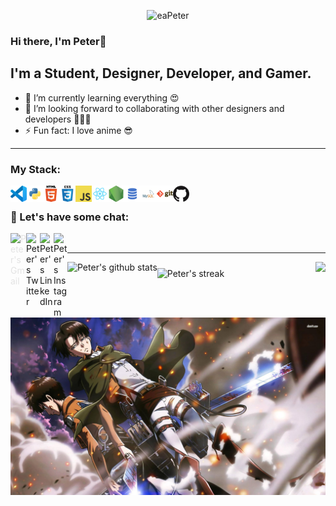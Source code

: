 <p align="center"> <img src="https://komarev.com/ghpvc/?username=eaPeter&label=Profile%20views&color=0e75b6&style=flat" alt="eaPeter" /> </p>

### Hi there, I'm Peter👋 

## I'm a Student, Designer, Developer, and Gamer.

- 🌱 I’m currently learning everything 😍
- 👯 I’m looking forward to collaborating with other designers and developers 🧑‍🤝‍🧑
- ⚡ Fun fact: I love anime 😎

<hr />


### My Stack:

<img align="left" alt="Visual Studio Code" width="26px" src="https://raw.githubusercontent.com/github/explore/80688e429a7d4ef2fca1e82350fe8e3517d3494d/topics/visual-studio-code/visual-studio-code.png" />
<img align="left" alt="MongoDB" width="26px" src="https://raw.githubusercontent.com/github/explore/80688e429a7d4ef2fca1e82350fe8e3517d3494d/topics/python/python.png" />
<img align="left" alt="HTML5" width="26px" src="https://raw.githubusercontent.com/github/explore/80688e429a7d4ef2fca1e82350fe8e3517d3494d/topics/html/html.png" />
<img align="left" alt="CSS3" width="26px" src="https://raw.githubusercontent.com/github/explore/80688e429a7d4ef2fca1e82350fe8e3517d3494d/topics/css/css.png" />
<img align="left" alt="JavaScript" width="26px" src="https://raw.githubusercontent.com/github/explore/80688e429a7d4ef2fca1e82350fe8e3517d3494d/topics/javascript/javascript.png" />
<img align="left" alt="React" width="26px" src="https://raw.githubusercontent.com/github/explore/80688e429a7d4ef2fca1e82350fe8e3517d3494d/topics/react/react.png" />
<img align="left" alt="Node.js" width="26px" src="https://raw.githubusercontent.com/github/explore/80688e429a7d4ef2fca1e82350fe8e3517d3494d/topics/nodejs/nodejs.png" />
<img align="left" alt="SQL" width="26px" src="https://raw.githubusercontent.com/github/explore/80688e429a7d4ef2fca1e82350fe8e3517d3494d/topics/sql/sql.png" />
<img align="left" alt="MySQL" width="26px" src="https://raw.githubusercontent.com/github/explore/80688e429a7d4ef2fca1e82350fe8e3517d3494d/topics/mysql/mysql.png" />
<img align="left" alt="Git" width="26px" src="https://raw.githubusercontent.com/github/explore/80688e429a7d4ef2fca1e82350fe8e3517d3494d/topics/git/git.png" />
<img align="left" alt="GitHub" width="26px" src="https://raw.githubusercontent.com/github/explore/78df643247d429f6cc873026c0622819ad797942/topics/github/github.png" />

<br />

### 💬 Let's have some chat:

<a href="mailto:peteremmanuel0544@gmail.com" target="_blank"><img align="left" style="color: #e3e3e3" src="https://cdn.jsdelivr.net/npm/simple-icons@3.0.1/icons/gmail.svg" alt="Peter's Gmail" width="25" /></a>&nbsp;&nbsp;
[<img align="left" alt="Peter's Twitter" width="22px" src="https://cdn.jsdelivr.net/npm/simple-icons@v3/icons/twitter.svg" />][twitter]
[<img align="left" alt="Peter's LinkedIn" width="22px" src="https://cdn.jsdelivr.net/npm/simple-icons@v3/icons/linkedin.svg" />][linkedin]
[<img align="left" alt="Peter's Instagram" width="22px" src="https://cdn.jsdelivr.net/npm/simple-icons@v3/icons/instagram.svg" />][instagram]

<hr />



<a href="https://github.com/eaPeter/github-readme-stats">
  <img align="left" src="https://github-readme-stats.vercel.app/api?username=eaPeter&show_icons=true&include_all_commits=true&theme=chartreuse-dark" alt="Peter's github stats" />
</a>

<a href="https://github.com/eaPeter/github-readme-stats">
<img align="right" src="https://github-readme-stats.vercel.app/api/top-langs/?username=eaPeter&theme=chartreuse-dark" />
</a>

<div style="display: flex; flex-direction: column;">
<img style="margin-top:10px;" align="center" src="https://github-readme-streak-stats.herokuapp.com/?user=eaPeter&theme=chartreuse-dark&fire=DD2727&ring=DD2727" alt="Peter's streak" />
</div>

![Anime Image](anime.jpg)

[gmail]: peteremmanuel0544@gmail.com
[twitter]: https://twitter.com/eapeter5
[instagram]: https://www.instagram.com/_eapeter
[linkedin]: https://www.linkedin.com/in/emmanuel-peter-amexo-09a0b11b8/
[discord]: https://discord.com/eaPeter#3047